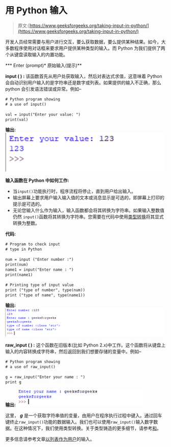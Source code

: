 # 用 Python 输入

> 原文:[https://www.geeksforgeeks.org/taking-input-in-python/](https://www.geeksforgeeks.org/taking-input-in-python/)

开发人员经常需要与用户进行交互，要么获取数据，要么提供某种结果。如今，大多数程序使用对话框来要求用户提供某种类型的输入。而 Python 为我们提供了两个从键盘读取输入的内置功能。

***   Enter (prompt)*   原始输入(提示)**

**input ( ) :** 该函数首先从用户处获取输入，然后对表达式求值，这意味着 Python 会自动识别用户输入的是字符串还是数字或列表。如果提供的输入不正确，那么 python 会引发语法错误或异常。例如–

```
# Python program showing 
# a use of input()

val = input("Enter your value: ")
print(val)
```

**输出:**
![](img/aab13291f5a14e55ece43b5d5de3b8d1.png)

**输入函数在 Python 中如何工作:**

*   当`input()`功能执行时，程序流程将停止，直到用户给出输入。
*   输出屏幕上要求用户输入输入值的文本或消息显示是可选的，即屏幕上打印的提示是可选的。
*   无论您输入什么作为输入，输入函数都会将其转换为字符串。如果输入整数值仍然 `input()`函数将其转换为字符串。您需要在代码中使用[类型转换](https://www.geeksforgeeks.org/taking-input-from-console-in-python/)将其显式转换为整数。

**代码:**

```
# Program to check input 
# type in Python

num = input ("Enter number :")
print(num)
name1 = input("Enter name : ")
print(name1)

# Printing type of input value
print ("type of number", type(num))
print ("type of name", type(name1))
```

**输出:**
![](img/81fb22ba432d0b6d933769256ba8c12d.png)

**raw_input ( ) :** 这个函数在旧版本(比如 Python 2.x)中工作。这个函数将从键盘上输入的内容转换成字符串，然后返回到我们想要存储的变量中。例如–

```
# Python program showing 
# a use of raw_input()

g = raw_input("Enter your name : ")
print g
```

**输出:**
![](img/ac483d06ff997cfe1a8d1eb1e8241adf.png)

这里， ***g*** 是一个获取字符串值的变量，由用户在程序执行过程中键入。通过回车键终止`raw_input()`功能的数据输入。我们也可以使用`raw_input()`输入数字数据。在这种情况下，我们使用类型转换。关于类型铸造的更多细节，请参考[和](https://www.geeksforgeeks.org/taking-input-from-console-in-python/)。

更多信息请参考文章[以列表作为用户](https://www.geeksforgeeks.org/python-get-a-list-as-input-from-user/)的输入。